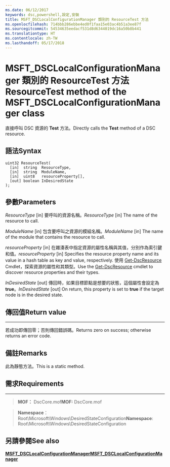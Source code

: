 ```yaml
---
ms.date: 06/12/2017
keywords: dsc,powershell,設定,安裝
title: MSFT_DSCLocalConfigurationManager 類別的 ResourceTest 方法
ms.openlocfilehash: 714bbb286ebbe4ed0f1faa15e03ac4b51a3ee87f
ms.sourcegitcommit: 54534635eedacf531d8d6344019dc16a50b8b441
ms.translationtype: HT
ms.contentlocale: zh-TW
ms.lasthandoff: 05/17/2018
---
```

# <a name="resourcetest-method-of-the-msftdsclocalconfigurationmanager-class"></a><span data-ttu-id="1c7b8-103">MSFT_DSCLocalConfigurationManager 類別的 ResourceTest 方法</span><span class="sxs-lookup"><span data-stu-id="1c7b8-103">ResourceTest method of the MSFT_DSCLocalConfigurationManager class</span></span>

<span data-ttu-id="1c7b8-104">直接呼叫 DSC 資源的 **Test** 方法。</span><span class="sxs-lookup"><span data-stu-id="1c7b8-104">Directly calls the **Test** method of a DSC resource.</span></span>

<a name="syntax"></a><span data-ttu-id="1c7b8-105">語法</span><span class="sxs-lookup"><span data-stu-id="1c7b8-105">Syntax</span></span>
------

```mof
uint32 ResourceTest(
  [in]  string  ResourceType,
  [in]  string  ModuleName,
  [in]  uint8   resourceProperty[],
  [out] boolean InDesiredState
);
```

<a name="parameters"></a><span data-ttu-id="1c7b8-106">參數</span><span class="sxs-lookup"><span data-stu-id="1c7b8-106">Parameters</span></span>
----------

<span data-ttu-id="1c7b8-107">*ResourceType* \[in\] 要呼叫的資源名稱。</span><span class="sxs-lookup"><span data-stu-id="1c7b8-107">*ResourceType* \[in\] The name of the resource to call.</span></span>

<span data-ttu-id="1c7b8-108">*ModuleName* \[in\] 包含要呼叫之資源的模組名稱。</span><span class="sxs-lookup"><span data-stu-id="1c7b8-108">*ModuleName* \[in\] The name of the module that contains the resource to call.</span></span>

<span data-ttu-id="1c7b8-109">*resourceProperty* \[in\] 在雜湊表中指定資源的屬性名稱與其值，分別作為索引鍵和值。</span><span class="sxs-lookup"><span data-stu-id="1c7b8-109">*resourceProperty* \[in\] Specifies the resource property name and its value in a hash table as key and value, respectively.</span></span> <span data-ttu-id="1c7b8-110">使用 [Get-DscResource](https://technet.microsoft.com/library/dn521625.aspx) Cmdlet，探索資源的屬性和其類型。</span><span class="sxs-lookup"><span data-stu-id="1c7b8-110">Use the [Get-DscResource](https://technet.microsoft.com/library/dn521625.aspx) cmdlet to discover resource properties and their types.</span></span>

<span data-ttu-id="1c7b8-111">*InDesiredState* \[out\] 傳回時，如果目標節點是想要的狀態，這個屬性會設定為 **true**。</span><span class="sxs-lookup"><span data-stu-id="1c7b8-111">*InDesiredState* \[out\] On return, this property is set to **true** if the target node is in the desired state.</span></span>

## <a name="return-value"></a><span data-ttu-id="1c7b8-112">傳回值</span><span class="sxs-lookup"><span data-stu-id="1c7b8-112">Return value</span></span>
------------

<span data-ttu-id="1c7b8-113">若成功即傳回零；否則傳回錯誤碼。</span><span class="sxs-lookup"><span data-stu-id="1c7b8-113">Returns zero on success; otherwise returns an error code.</span></span>

## <a name="remarks"></a><span data-ttu-id="1c7b8-114">備註</span><span class="sxs-lookup"><span data-stu-id="1c7b8-114">Remarks</span></span>

<span data-ttu-id="1c7b8-115">此為靜態方法。</span><span class="sxs-lookup"><span data-stu-id="1c7b8-115">This is a static method.</span></span>

## <a name="requirements"></a><span data-ttu-id="1c7b8-116">需求</span><span class="sxs-lookup"><span data-stu-id="1c7b8-116">Requirements</span></span>
------------
><span data-ttu-id="1c7b8-117">**MOF：** DscCore.mof</span><span class="sxs-lookup"><span data-stu-id="1c7b8-117">**MOF:** DscCore.mof</span></span>

><span data-ttu-id="1c7b8-118">**Namespace**：Root\Microsoft\Windows\DesiredStateConfiguration</span><span class="sxs-lookup"><span data-stu-id="1c7b8-118">**Namespace**: Root\Microsoft\Windows\DesiredStateConfiguration</span></span>


## <a name="see-also"></a><span data-ttu-id="1c7b8-119">另請參閱</span><span class="sxs-lookup"><span data-stu-id="1c7b8-119">See also</span></span>


[<span data-ttu-id="1c7b8-120">**MSFT_DSCLocalConfigurationManager**</span><span class="sxs-lookup"><span data-stu-id="1c7b8-120">**MSFT_DSCLocalConfigurationManager**</span></span>](msft-dsclocalconfigurationmanager.md)